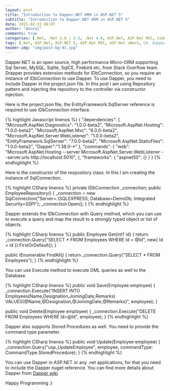 ```yaml
---
layout: post
title: "Introduction to Dapper.NET ORM in ASP.NET 5"
subtitle: "Introduction to Dapper.NET ORM in ASP.NET 5"
date: 2015-02-22 00:07
author: "Anuraj"
comments: true
categories: [.Net, .Net 3.0 / 3.5, .Net 4.0, ASP.Net, ASP.Net MVC, CodeProject, Windows Forms]
tags: [.Net, ASP.Net, ASP.NET 5, ASP.Net MVC, ASP.Net vNext, C#, Dapper.NET, SQL Server]
header-img: "img/post-bg-01.jpg"
---
```

Dapper.NET is an open source, high performance Micro-ORM supporting Sql Server, MySQL, Sqlite, SqlCE, Firebird etc, from Stack Overflow team. Drapper provides extension methods for IDbConnection, so you require an instance of IDbConnection to use Dapper. To use Dapper, you need to include Dapper in the project.json file. In this post I am using Repository pattern and injecting the repository to the controller via constructor injection.

Here is the project.json file, the EntityFramework.SqlServer reference is required to use IDbConnection interface.

{% highlight Javascript linenos %}
{
  "dependencies": {
    "Microsoft.AspNet.Diagnostics": "1.0.0-beta2",
    "Microsoft.AspNet.Hosting": "1.0.0-beta2",
    "Microsoft.AspNet.Mvc": "6.0.0-beta2",
    "Microsoft.AspNet.Server.WebListener": "1.0.0-beta2",
    "EntityFramework.SqlServer": "7.0.0-beta2",
    "Microsoft.AspNet.StaticFiles": "1.0.0-beta2",
     "Dapper":"1.38.0-*"
  },
  "commands": {
    "web": "Microsoft.AspNet.Hosting --server Microsoft.AspNet.Server.WebListener --server.urls http://localhost:5010",
  },
  "frameworks": {
    "aspnet50": {}
  }
}
{% endhighlight %}

Here is the constructor of the respository class. In this I am creating the instance of SqlConnection.

{% highlight CSharp linenos %}
private IDbConnection _connection;
public EmployeeRepository()
{
	_connection = new SqlConnection("Server=.\\SQLEXPRESS; Database=DemoDb; Integrated Security=SSPI");
	_connection.Open();
}
{% endhighlight %}

Dapper extends the IDbConnection with Query method, which you can use to execute a query and map the result to a strongly typed object or list of objects.

{% highlight CSharp linenos %}
public Employee Get(int? id)
{
	return _connection.Query<Employee>("SELECT * FROM Employees WHERE Id = @Id", new{ Id = id }).FirstOrDefault();
}

public IEnumerable<Employee> FindAll()
{
	return _connection.Query<Employee>("SELECT * FROM Employees");
}
{% endhighlight %}

You can use Execute method to execute DML queries as well to the Database.

{% highlight CSharp linenos %}
public void Save(Employee employee)
{
	_connection.Execute("INSERT INTO Employees(Name,Designation,JoiningDate,Remarks) VALUES(@Name,@Designation,@JoiningDate,@Remarks)", employee);
}

public void Delete(Employee employee)
{
	_connection.Execute("DELETE FROM Employees WHERE Id=@Id", employee);
}
{% endhighlight %}

Dapper also supports Stored Procedures as well. You need to provide the command type parameter.

{% highlight CSharp linenos %}
public void Update(Employee employee)
{
	_connection.Query("usp_UpdateEmployee", employee, commandType: CommandType.StoredProcedure);
}
{% endhighlight %}

You can use Dapper in ASP.NET or any .net applications, for that you need to include the Dapper nuget reference. You can find more details about Dapper from [Dapper wiki](https://github.com/StackExchange/dapper-dot-net)

Happy Programming :)
